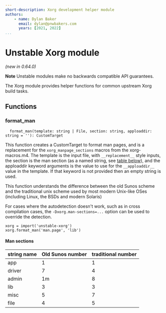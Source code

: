 ```yaml
---
short-description: Xorg development helper module
authors:
    - name: Dylan Baker
      email: dylan@pnwbakers.com
      years: [2021, 2022]
...
```


# Unstable Xorg module

*(new in 0.64.0)*

**Note** Unstable modules make no backwards compatible API guarantees.

The Xorg module provides helper functions for common upstream Xorg build tasks.

## Functions

### format_man

```
  format_man(template: string | File, section: string, apploaddir: string = ''): CustomTarget
```

This function creates a CustomTarget to format man pages, and is a replacement
for the `xorg_manpage_sections` macros from the xorg-macros.m4. The template is
the input file, with `__replacement__` style inputs, the section is the man
section (as a named string, see [table below](#man-sections)), and the apploaddir
keyword arguments is the value to use for the `__apploaddir__` value in the
template. If that keyword is not provided then an empty string is used.

This function understands the difference between the old Sunos scheme and the
traditional unix scheme used by most modern Unix-like OSes (including Linux, the
BSDs and modern Solaris)

For cases where the autodetection doesn't work, such as in cross compilation cases,
the `-Dxorg.man-sections=...` option can be used to override the detection.

```meson
xorg = import('unstable-xorg')
xorg.format_man('man.page', 'lib')
```

#### Man sections

| string name | Old Sunos number | traditional number |
| ----------- | ---------------- | ------------------ |
| app         | 1                | 1                  |
| driver      | 7                | 4                  |
| admin       | 1m               | 8                  |
| lib         | 3                | 3                  |
| misc        | 5                | 7                  |
| file        | 4                | 5                  |
